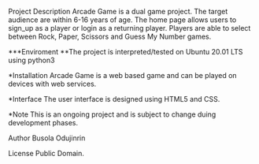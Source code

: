 Project Description Arcade Game is a dual game project. The target audience are within 6-16 years of age. The home page allows users to sign_up as a player or login as a returning player. Players are able to select between Rock, Paper, Scissors and Guess My Number games.

***Enviroment **The project is interpreted/tested on Ubuntu 20.01 LTS using python3

*Installation Arcade Game is a web based game and can be played on devices with web services.

*Interface The user interface is designed using HTML5 and CSS.

*Note This is an ongoing project and is subject to change duing development phases.

Author Busola Odujinrin

License Public Domain.
